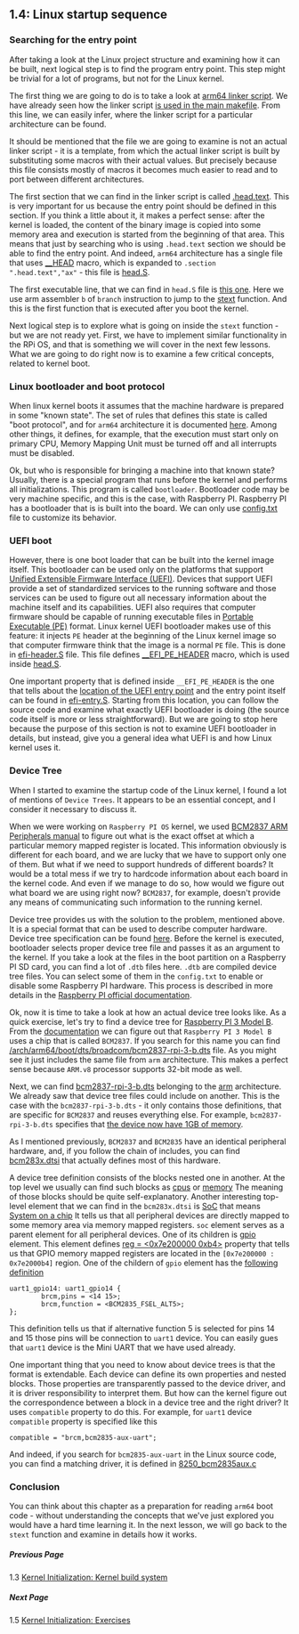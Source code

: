 <!--
/*
 * SPDX-FileCopyrightText: 2018 Sergey Matyukevich <s.matyukevich@gmail.com>
 *
 * SPDX-License-Identifier: MIT
 */
-->
## 1.4: Linux startup sequence

### Searching for the entry point

After taking a look at the Linux project structure and examining how it can be built, next logical step is to find the program entry point. This step might be trivial for a lot of programs, but not for the Linux kernel. 

The first thing we are going to do is to take a look at [arm64 linker script](https://github.com/torvalds/linux/blob/v4.14/arch/arm64/kernel/vmlinux.lds.S). We have already seen how the linker script [is used in the main makefile](https://github.com/torvalds/linux/blob/v4.14/Makefile#L970). From this line, we can easily infer, where the linker script for a particular architecture can be found.

It should be mentioned that the file we are going to examine is not an actual linker script - it is a template, from which the actual linker script is built by substituting some macros with their actual values. But precisely because this file consists mostly of macros it becomes much easier to read and to port between different architectures.

The first section that we can find in the linker script is called [.head.text](https://github.com/torvalds/linux/blob/v4.14/arch/arm64/kernel/vmlinux.lds.S#L96). This is very important for us because the entry point should be defined in this section. If you think a little about it, it makes a perfect sense: after the kernel is loaded, the content of the binary image is copied into some memory area and execution is started from the beginning of that area. This means that just by searching who is using `.head.text` section we should be able to find the entry point. And indeed, `arm64` architecture has a single file that uses [__HEAD](https://github.com/torvalds/linux/blob/v4.14/include/linux/init.h#L90) macro, which is expanded to `.section    ".head.text","ax"` - this file is [head.S](https://github.com/torvalds/linux/blob/v4.14/arch/arm64/kernel/head.S).

The first executable line, that we can find in `head.S` file is [this one](https://github.com/torvalds/linux/blob/v4.14/arch/arm64/kernel/head.S#L85). Here we use arm assembler `b` of `branch` instruction to jump to the [stext](https://github.com/torvalds/linux/blob/v4.14/arch/arm64/kernel/head.S#L116) function. And this is the first function that is executed after you boot the kernel.

Next logical step is to explore what is going on inside the `stext` function - but we are not ready yet. First, we have to implement similar functionality in the RPi OS, and that is something we will cover in the next few lessons. What we are going to do right now is to examine a few critical concepts, related to kernel boot.

### Linux bootloader and boot protocol

When linux kernel boots it assumes that the machine hardware is prepared in some "known state". The set of rules that defines this state is called "boot protocol", and for `arm64` architecture it is documented [here](https://github.com/torvalds/linux/blob/v4.14/Documentation/arm64/booting.txt). Among other things, it defines, for example, that the execution must start only on primary CPU, Memory Mapping Unit must be turned off and all interrupts must be disabled. 

Ok, but who is responsible for bringing a machine into that known state? Usually, there is a special program that runs before the kernel and performs all initializations. This program is called `bootloader`. Bootloader code may be very machine specific, and this is the case, with Raspberry PI. Raspberry PI has a bootloader that is is built into the board. We can only use [config.txt](https://www.raspberrypi.org/documentation/configuration/config-txt/) file to customize its behavior. 

### UEFI boot

However, there is one boot loader that can be built into the kernel image itself. This bootloader can be used only on the platforms that support [Unified Extensible Firmware Interface (UEFI)](https://en.wikipedia.org/wiki/Unified_Extensible_Firmware_Interface). Devices that support UEFI provide a set of standardized services to the running software and those services can be used to figure out all necessary information about the machine itself and its capabilities. UEFI also requires that computer firmware should be capable of running executable files in [Portable Executable (PE)](https://en.wikipedia.org/wiki/Portable_Executable) format. Linux kernel UEFI bootloader makes use of this feature: it injects `PE` header at the beginning of the Linux kernel image so that computer firmware think that the image is a normal `PE` file. This is done in [efi-header.S](https://github.com/torvalds/linux/blob/v4.14/arch/arm64/kernel/efi-header.S) file. This file defines [__EFI_PE_HEADER](https://github.com/torvalds/linux/blob/v4.14/arch/arm64/kernel/efi-header.S#L13) macro, which is used inside [head.S](https://github.com/torvalds/linux/blob/v4.14/arch/arm64/kernel/head.S#L98).

One important property that is defined inside `__EFI_PE_HEADER` is the one that tells about the [location of the UEFI entry point](https://github.com/torvalds/linux/blob/v4.14/arch/arm64/kernel/efi-header.S#L33) and the entry point itself can be found in [efi-entry.S](https://github.com/torvalds/linux/blob/v4.14/arch/arm64/kernel/efi-entry.S#L32). Starting from this location, you can follow the source code and examine what exactly UEFI bootloader is doing (the source code itself is more or less straightforward). But we are going to stop here because the purpose of this section is not to examine UEFI bootloader in details, but instead, give you a general idea what UEFI is and how Linux kernel uses it.

### Device Tree

When I started to examine the startup code of the Linux kernel, I found a lot of mentions of `Device Trees`. It appears to be an essential concept, and I consider it necessary to discuss it.

When we were working on `Raspberry PI OS` kernel, we used [BCM2837 ARM Peripherals manual](https://github.com/raspberrypi/documentation/files/1888662/BCM2837-ARM-Peripherals.-.Revised.-.V2-1.pdf) to figure out what is the exact offset at which a particular memory mapped register is located. This information obviously is different for each board, and we are lucky that we have to support only one of them. But what if we need to support hundreds of different boards? It would be a total mess if we try to hardcode information about each board in the kernel code. And even if we manage to do so, how would we figure out what board we are using right now? `BCM2837`, for example, doesn't provide any means of communicating such information to the running kernel.

Device tree provides us with the solution to the problem, mentioned above. It is a special format that can be used to describe computer hardware. Device tree specification can be found [here](https://www.devicetree.org/). Before the kernel is executed, bootloader selects proper device tree file and passes it as an argument to the kernel. If you take a look at the files in the boot partition on a Raspberry PI SD card, you can find a lot of `.dtb` files here. `.dtb` are compiled device tree files. You can select some of them in the `config.txt` to enable or disable some Raspberry PI  hardware. This process is described in more details in the [Raspberry PI official documentation](https://www.raspberrypi.org/documentation/configuration/device-tree.md).

Ok, now it is time to take a look at how an actual device tree looks like. As a quick exercise, let's try to find a device tree for [Raspberry PI 3 Model B](https://www.raspberrypi.org/products/raspberry-pi-3-model-b/). From the [documentation](https://www.raspberrypi.org/documentation/hardware/raspberrypi/bcm2837/README.md) we can figure out that `Raspberry PI 3 Model B` uses a chip that is called `BCM2837`. If you search for this name you can find [/arch/arm64/boot/dts/broadcom/bcm2837-rpi-3-b.dts](https://github.com/torvalds/linux/blob/v4.14/arch/arm64/boot/dts/broadcom/bcm2837-rpi-3-b.dts)  file. As you might see it just includes the same file from `arm` architecture. This makes a perfect sense because `ARM.v8` processor supports 32-bit mode as well.

Next, we can find [bcm2837-rpi-3-b.dts](https://github.com/torvalds/linux/blob/v4.14/arch/arm/boot/dts/bcm2837-rpi-3-b.dts) belonging to the [arm](https://github.com/torvalds/linux/tree/v4.14/arch/arm) architecture. We already saw that device tree files could include on another. This is the case with the  `bcm2837-rpi-3-b.dts` - it only contains those definitions, that are specific for `BCM2837` and reuses everything else. For example,  `bcm2837-rpi-3-b.dts` specifies that [the device now have 1GB of memory](https://github.com/torvalds/linux/blob/v4.14/arch/arm/boot/dts/bcm2837-rpi-3-b.dts#L18). 

As I mentioned previously, `BCM2837` and `BCM2835` have an identical peripheral hardware, and, if you follow the chain of includes, you can find [bcm283x.dtsi](https://github.com/torvalds/linux/blob/v4.14/arch/arm/boot/dts/bcm283x.dtsi) that actually defines most of this hardware. 

A device tree definition consists of the blocks nested one in another. At the top level we usually can find such blocks as [cpus](https://github.com/torvalds/linux/blob/v4.14/arch/arm/boot/dts/bcm2837.dtsi#L30) or [memory](https://github.com/torvalds/linux/blob/v4.14/arch/arm/boot/dts/bcm2837-rpi-3-b.dts#L17) The meaning of those blocks should be quite self-explanatory. Another interesting top-level element that we can find in the `bcm283x.dtsi` is [SoC](https://github.com/torvalds/linux/blob/v4.14/arch/arm/boot/dts/bcm283x.dtsi#L52) that means [System on a chip](https://en.wikipedia.org/wiki/System_on_a_chip) It tells us that all peripheral devices are directly mapped to some memory area via memory mapped registers. `soc` element serves as a parent element for all peripheral devices. One of its children is [gpio](https://github.com/torvalds/linux/blob/v4.14/arch/arm/boot/dts/bcm283x.dtsi#L147) element. This element defines [reg = <0x7e200000 0xb4>](https://github.com/torvalds/linux/blob/v4.14/arch/arm/boot/dts/bcm283x.dtsi#L149) property that tells us that GPIO memory mapped registers are located in the  `[0x7e200000 : 0x7e2000b4]` region. One of the childern of `gpio` element has the [following definition](https://github.com/torvalds/linux/blob/v4.14/arch/arm/boot/dts/bcm283x.dtsi#L474)

```
uart1_gpio14: uart1_gpio14 {
        brcm,pins = <14 15>;
        brcm,function = <BCM2835_FSEL_ALT5>;
};
``` 
This definition tells us that if alternative function 5 is selected for pins 14 and 15 those pins will be connection to `uart1` device. You can easily gues that `uart1` device is the Mini UART that we have used already.

One important thing that you need to know about device trees is that the format is extendable. Each device can define its own properties and nested blocks. Those properties are transparently passed to the device driver, and it is driver responsibility to interpret them. But how can the kernel figure out the correspondence between a block in a device tree and the right driver? It uses `compatible` property to do this. For example, for `uart1` device `compatible` property is specified like this

```
compatible = "brcm,bcm2835-aux-uart";
```

And indeed, if you search for `bcm2835-aux-uart` in the Linux source code, you can find a matching driver, it is defined in [8250_bcm2835aux.c](https://github.com/torvalds/linux/blob/v4.14/drivers/tty/serial/8250/8250_bcm2835aux.c)

### Conclusion

You can think about this chapter as a preparation for reading `arm64` boot code - without understanding the concepts that we've just explored you would have a hard time learning it. In the next lesson, we will go back to the `stext` function and examine in details how it works.

##### Previous Page

1.3 [Kernel Initialization: Kernel build system](../../../docs/lesson01/linux/build-system.md)

##### Next Page

1.5 [Kernel Initialization: Exercises](../../../docs/lesson01/exercises.md)
